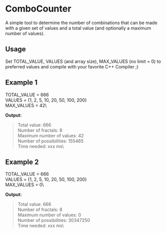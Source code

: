 # ComboCounter
A simple tool to determine the number of combinations that can be made with a given set of values and a total value (and optionally a maximum number of values).

## Usage
Set TOTAL_VALUE, VALUES (and array size), MAX_VALUES (no limit = 0) to preferred values and compile with your favorite C++ Compiler ;)

## Example 1
TOTAL_VALUE = 666\
VALUES = {1, 2, 5, 10, 20, 50, 100, 200}\
MAX_VALUES = 42\

**Output:**

> Total value: 666\
> Number of fractals: 8\
> Maximum number of values: 42\
> Number of possibilities: 155465\
> Time needed: xxx ms\


## Example 2
TOTAL_VALUE = 666\
VALUES = {1, 2, 5, 10, 20, 50, 100, 200}\
MAX_VALUES = 0\

**Output:**

> Total value: 666\
> Number of fractals: 8\
> Maximum number of values: 0\
> Number of possibilities: 30347250\
> Time needed: xxx ms\
